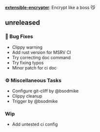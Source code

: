 [**extensible-encrypter**](https://github.com/bsodmike/extensible-encrypter-rs): Encrypt like a boss 😼

## unreleased

### 🐛 Bug Fixes

- Clippy warning
- Add rust version for MSRV CI
- Try correcting doc command
- Try fixing typos
- Minor patch for ci doc

### ⚙️ Miscellaneous Tasks

- Configure git-cliff by @bsodmike
- Clippy cleanup
- Trigger by @bsodmike

### Wip

- Add untested ci config


<!-- generated by git-cliff -->
